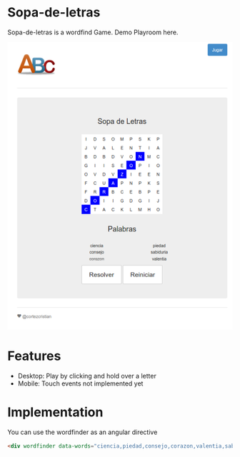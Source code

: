 # Sopa-de-letras
Sopa-de-letras is a wordfind Game. Demo Playroom here.

![Screenshot](https://raw.githubusercontent.com/cortezcristian/sopa-de-letras/master/app/images/sopa-de-letras.png)

# Features
- Desktop: Play by clicking and hold over a letter
- Mobile: Touch events not implemented yet

# Implementation
You can use the wordfinder as an angular directive

```html
<div wordfinder data-words="ciencia,piedad,consejo,corazon,valentia,sabiduria"></div>
```
